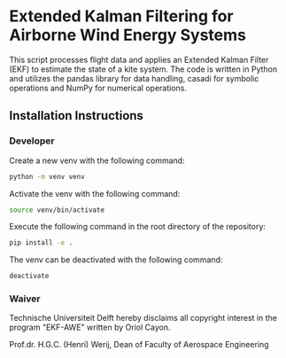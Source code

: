 # Extended Kalman Filtering for Airborne Wind Energy Systems

This script processes flight data and applies an Extended Kalman Filter (EKF) to estimate the state of a kite system. The code is written in Python and utilizes the pandas library for data handling, casadi for symbolic operations and NumPy for numerical operations.

## Installation Instructions

### Developer
Create a new venv with the following command:
```bash
python -m venv venv
```

Activate the venv with the following command:
```bash
source venv/bin/activate
```

Execute the following command in the root directory of the repository:
```bash
pip install -e .
```

The venv can be deactivated with the following command:
```bash
deactivate
```



### Waiver
Technische Universiteit Delft hereby disclaims all copyright interest in the program "EKF-AWE" written by Oriol Cayon.

Prof.dr. H.G.C. (Henri) Werij, Dean of Faculty of Aerospace Engineering
